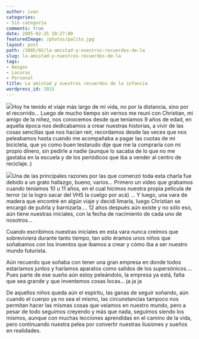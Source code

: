 ```yaml
---
author: ivan
categories:
- Sin categoría
comments: true
date: 2005-02-25 10:27:00
featuredImage: /photos/palito.jpg
layout: post
path: /2005/02/la-amistad-y-nuestros-recuerdos-de-la
slug: la-amistad-y-nuestros-recuerdos-de-la
tags:
- Amigos
- Locuras
- Personal
title: La amistad y nuestros recuerdos de la infancia
wordpress_id: 1015
---
```


[![](https://photos1.blogger.com/img/39/1190/320/palito.jpg)](https://photos1.blogger.com/img/39/1190/640/palito.jpg)Hoy he tenido el viaje más largo de mi vida, no por la distancia, sino por el recorrido... Luego de mucho tiempo sin vernos me reuní con Christian, mi amigo de la niñez, nos conocemos desde que teníamos 9 años de edad, en aquella época nos dedicabamos a crear nuestras historias, a vivir de las cosas sencillas que nos hacían reír, recordamos desde las veces que nos peleabamos hasta cuando me acompañaba a pagar las cuotas de mi bicicleta, que yo como buen testarudo dije que me la compraría con mi propio dinero, sin pedirle a nadie (aunque lo sacaba de lo que no me gastaba en la escuela y de los periódicos que iba a vender al centro de reciclaje..)

[![](https://photos1.blogger.com/img/39/1190/320/losdos.jpg)](https://photos1.blogger.com/img/39/1190/640/losdos.jpg)Una de las principales razones por las que comenzó toda esta charla fue debido a un grato hallazgo, bueno, varios... Primero un video que grabamos cuando teníamos 10 u 11 años, en el cual hicimos nuestra propia película de terror (si la logro sacar del VHS la cuelgo por acá) ... Y luego, una vara de madera que encontré en algún viaje y decidí limarla, luego Christian se encargó de pulirla y barnizarla.... 12 años después aún existe y no sólo eso, aún tiene nuestras iniciales, con la fecha de nacimiento de cada uno de nosotros...

Cuando escribimos nuestras iniciales en esta vara nunca creímos que sobreviviera durante tanto tiempo, tan sólo éramos unos niños que soñabamos con los inventos que ibamos a crear y cómo iba a ser nuestro mundo futurista.

Aún recuerdo que soñaba con tener una gran empresa en donde todos estaríamos juntos y haríamos aparatos como salidos de los supersónicos.... Pues parte de ese sueño aún estoy peleándolo, la empresa ya está, falta que sea grande y que inventemos cosas locas... ja ja ja

De aquellos niños queda aún el espíritu, las ganas de seguir soñando, aún cuando el cuerpo ya no sea el mismo, las circunstancias tampoco nos permitan hacer las mismas cosas que veíamos en nuestro mundo, pero a pesar de todo seguimos creyendo y más que nada, seguimos siendo los mismos, aunque con muchas lecciones aprendidas en el camino de la vida, pero continuando nuestra pelea por convertir nuestras ilusiones y sueños en realidades.